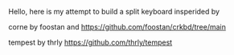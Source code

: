 Hello, here is my attempt to build a split keyboard insperided by  

corne by foostan and 
https://github.com/foostan/crkbd/tree/main

tempest by thrly
https://github.com/thrly/tempest


